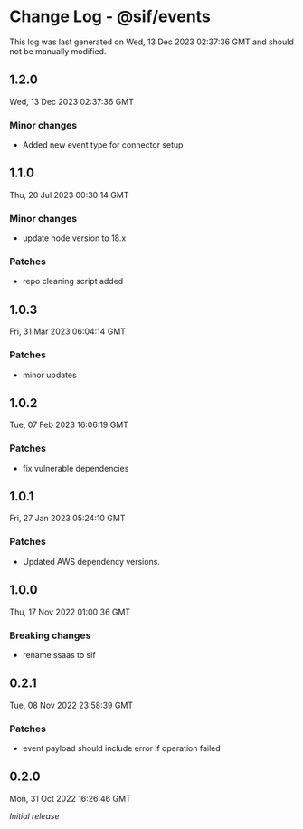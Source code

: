 # Change Log - @sif/events

This log was last generated on Wed, 13 Dec 2023 02:37:36 GMT and should not be manually modified.

## 1.2.0
Wed, 13 Dec 2023 02:37:36 GMT

### Minor changes

- Added new event type for connector setup

## 1.1.0
Thu, 20 Jul 2023 00:30:14 GMT

### Minor changes

- update node version to 18.x

### Patches

- repo cleaning script added

## 1.0.3
Fri, 31 Mar 2023 06:04:14 GMT

### Patches

- minor updates

## 1.0.2
Tue, 07 Feb 2023 16:06:19 GMT

### Patches

- fix vulnerable dependencies

## 1.0.1
Fri, 27 Jan 2023 05:24:10 GMT

### Patches

- Updated AWS dependency versions.

## 1.0.0
Thu, 17 Nov 2022 01:00:36 GMT

### Breaking changes

- rename ssaas to sif

## 0.2.1
Tue, 08 Nov 2022 23:58:39 GMT

### Patches

- event payload should include error if operation failed

## 0.2.0
Mon, 31 Oct 2022 16:26:46 GMT

_Initial release_

